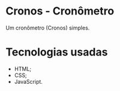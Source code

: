 # Cronos - Cronômetro

Um cronômetro (Cronos) simples.

# Tecnologias usadas

- HTML;
- CSS;
- JavaScript.
